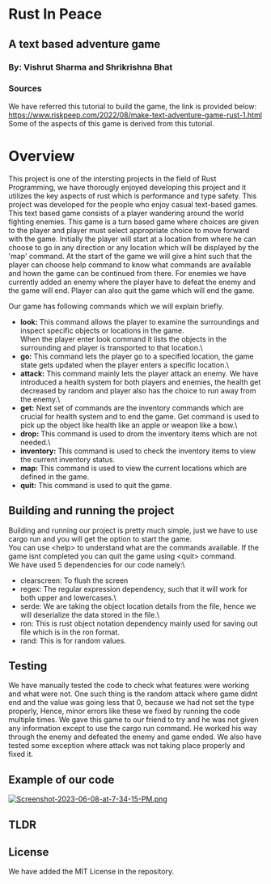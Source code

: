 # Rust In Peace

## A text based adventure game

### By: Vishrut Sharma and Shrikrishna Bhat

### Sources

We have referred this tutorial to build the game, the link is provided below: \
https://www.riskpeep.com/2022/08/make-text-adventure-game-rust-1.html
Some of the aspects of this game is derived from this tutorial.

# Overview

This project is one of the intersting projects in the field of Rust Programming, we have thorougly enjoyed developing this project and it utilizes the key aspects of rust which is performance and type safety.
This project was developed for the people who enjoy casual text-based games. \
This text based game consists of a player wandering around the world fighting enemies. This game is a turn based game where choices are given to the player and player must select appropriate choice to move forward with the game. Initially the player will start at a location from where he can choose to go in any direction or any location which will be displayed by the 'map' command.
At the start of the game we will give a hint such that the player can choose help command to know what commands are available and hown the game can be continued from there.
For enemies we have currently added an enemy where the player have to defeat the enemy and the game will end. Player can also quit the game which will end the game.

Our game has following commands which we will explain briefly.

- **look:** This command allows the player to examine the surroundings and inspect specific objects or locations in the game.\
  When the player enter look command it lists the objects in the surrounding and player is transported to that location.\
- **go:** This command lets the player go to a specified location, the game state gets updated when the player enters a specific location.\
- **attack:** This command mainly lets the player attack an enemy. We have introduced a health system for both players and enemies, the health get decreased by random and player also has the choice to run away from the enemy.\
- **get:** Next set of commands are the inventory commands which are crucial for health system and to end the game. Get command is used to pick up the object like health like an apple or weapon like a bow.\
- **drop:** This command is used to drom the inventory items which are not needed.\
- **inventory:** This command is used to check the inventory items to view the current inventory status.
- **map:** This command is used to view the current locations which are defined in the game.
- **quit:** This command is used to quit the game.

## Building and running the project

Building and running our project is pretty much simple, just we have to use cargo run and you will get the option to start the game.\
You can use \<help\> to understand what are the commands available. If the game isnt completed you can quit the game using \<quit\> command.\
We have used 5 dependencies for our code namely:\

- clearscreen: To flush the screen
- regex: The regular expression dependency, such that it will work for both upper and lowercases.\
- serde: We are taking the object location details from the file, hence we will deserialize the data stored in the file.\
- ron: This is rust object notation dependency mainly used for saving out file which is in the ron format.
- rand: This is for random values.

## Testing

We have manually tested the code to check what features were working and what were not. One such thing is the random attack where game didnt end and the value was going less that 0, because we had not set the type properly, Hence, minor errors like these we fixed by running the code multiple times.
We gave this game to our friend to try and he was not given any information except to use the cargo run command. He worked his way through the enemy and defeated the enemy and game ended. We also have tested some exception where attack was not taking place properly and fixed it.

## Example of our code

[![Screenshot-2023-06-08-at-7-34-15-PM.png](https://i.postimg.cc/Gtgf3mhY/Screenshot-2023-06-08-at-7-34-15-PM.png)](https://postimg.cc/YLgRbkFq)

## TLDR

## License

We have added the MIT License in the repository.
